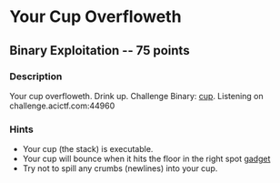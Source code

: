 # Your Cup Overfloweth

## Binary Exploitation -- 75 points

### Description

Your cup overfloweth. Drink up. Challenge Binary: [cup](./cup). Listening on challenge.acictf.com:44960

### Hints

* Your cup (the stack) is executable.
* Your cup will bounce when it hits the floor in the right spot [gadget](https://github.com/JonathanSalwan/ROPgadget)
* Try not to spill any crumbs (newlines) into your cup.
